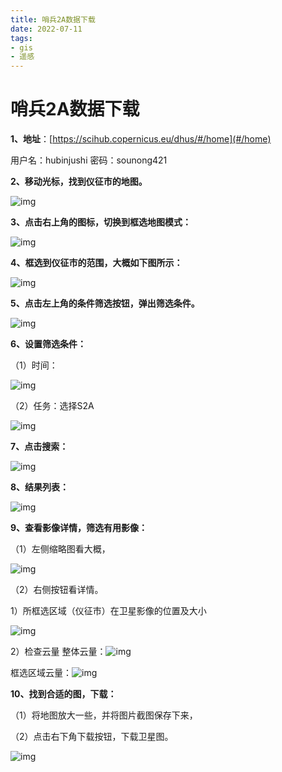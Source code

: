```yaml
---
title: 哨兵2A数据下载
date: 2022-07-11
tags:
- gis
- 遥感
---
```



# 哨兵2A数据下载

**1、地址**：[https://scihub.copernicus.eu/dhus/#/home](#/home)

  用户名：hubinjushi  密码：sounong421

**2、移动光标，找到仪征市的地图。**

![img](http://blogs.luckyluo.top:9000/blogimg/6d2489a5-1859-4e59-9c51-ff10f453dc66.jpg) 

**3、点击右上角的图标，切换到框选地图模式：**

![img](http://blogs.luckyluo.top:9000/blogimg/3af89f38-c76a-47ae-9dec-adf683ef28cd.jpg) 

**4、框选到仪征市的范围，大概如下图所示：**

![img](http://blogs.luckyluo.top:9000/blogimg/cf44674c-6d11-4cfc-b668-c996c19147e4.jpg) 

**5、点击左上角的条件筛选按钮，弹出筛选条件。**

![img](http://blogs.luckyluo.top:9000/blogimg/aebcfdbe-cd14-420a-abc3-7d464a2dfcef.jpg) 

**6、设置筛选条件：**

（1）时间：

![img](http://blogs.luckyluo.top:9000/blogimg/ff26b3e4-5825-4174-acd5-5a31fd670167.jpg) 

（2）任务：选择S2A

![img](http://blogs.luckyluo.top:9000/blogimg/9fdfced5-334f-4c97-b10b-e2ed0cd37871.jpg) 

 

 

**7、点击搜索：**

![img](http://blogs.luckyluo.top:9000/blogimg/67c07e90-e193-41cb-a515-91093e687003.jpg) 

**8、结果列表：**

![img](http://blogs.luckyluo.top:9000/blogimg/74c8e379-cd41-4781-8fe8-6d157b9f2989.jpg) 

**9、查看影像详情，筛选有用影像：**

（1）左侧缩略图看大概，

![img](http://blogs.luckyluo.top:9000/blogimg/52891f61-0d34-4139-93b9-c4362656892d.jpg) 

（2）右侧按钮看详情。

1）所框选区域（仪征市）在卫星影像的位置及大小

![img](http://blogs.luckyluo.top:9000/blogimg/fe21b1f3-11a9-4019-9e66-883ccbbd0b54.jpg) 

2）检查云量
整体云量：![img](http://blogs.luckyluo.top:9000/blogimg/40e5e437-f874-40b7-859f-8f8596fc919f.jpg)

框选区域云量：![img](http://blogs.luckyluo.top:9000/blogimg/1bb8dee0-8f27-4437-83f5-e8bd40b02c70.jpg)

**10、找到合适的图，下载：**

（1）将地图放大一些，并将图片截图保存下来，

（2）点击右下角下载按钮，下载卫星图。

![img](http://blogs.luckyluo.top:9000/blogimg/43bb91c3-7488-49e0-af2a-66620ae8370e.jpg) 

